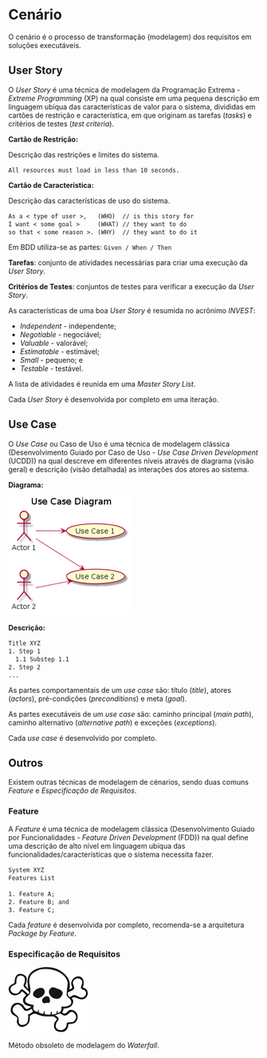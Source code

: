 # Cenário

O cenário é o processo de transformação (modelagem) dos requisitos em soluções executáveis.

## User Story

O _User Story_ é uma técnica de modelagem da Programação Extrema - _Extreme Programming_ (XP) na qual consiste em uma pequena descrição em linguagem ubíqua das características de valor para o sistema, divididas em cartões de restrição e característica, em que originam as tarefas (_tasks_) e critérios de testes (_test criteria_).

**Cartão de Restrição:**

Descrição das restrições e limites do sistema.

```
All resources must load in less than 10 seconds.
```

**Cartão de Característica:**

Descrição das características de uso do sistema.

```
As a < type of user >,   (WHO)  // is this story for
I want < some goal >     (WHAT) // they want to do
so that < some reason >. (WHY)  // they want to do it
```

Em BDD utiliza-se as partes: `Given / When / Then`

**Tarefas**: conjunto de atividades necessárias para criar uma execução da _User Story_.

**Critérios de Testes**: conjuntos de testes para verificar a execução da _User Story_.

As características de uma boa _User Story_ é resumida no acrônimo _INVEST_:

* _Independent_ - independente;
* _Negotiable_ - negociável;
* _Valuable_ - valorável;
* _Estimatable_ - estimável;
* _Small_ - pequeno; e
* _Testable_ - testável.

A lista de atividades é reunida em uma _Master Story List_.

Cada _User Story_ é desenvolvida por completo em uma iteração.

## Use Case

O _Use Case_ ou Caso de Uso é uma técnica de modelagem clássica (Desenvolvimento Guiado por Caso de Uso - _Use Case Driven Development_ (UCDD)) na qual descreve em diferentes níveis através de diagrama (visão geral) e descrição (visão detalhada) as interações dos atores ao sistema.

**Diagrama:**

![](/images/arquitetura-cenario-usecase-1.png)

**Descrição:**

```
Title XYZ
1. Step 1
  1.1 Substep 1.1
2. Step 2
...
```

As partes comportamentais de um _use case_ são: título (_title_), atores (_actors_), pré-condições (_preconditions_) e meta (_goal_).

As partes executáveis de um _use case_ são: caminho principal (_main path_), caminho alternativo (_alternative path_) e exceções (_exceptions_).

Cada _use case_ é desenvolvido por completo.

## Outros

Existem outras técnicas de modelagem de cénarios, sendo duas comuns _Feature_ e _Especificação de Requisitos_.

### Feature

A _Feature_ é uma técnica de modelagem clássica (Desenvolvimento Guiado por Funcionalidades - _Feature Driven Development_ (FDD)) na qual define uma descrição de alto nível em linguagem ubíqua das funcionalidades/características que o sistema necessita fazer.

```
System XYZ
Features List

1. Feature A;
2. Feature B; and
3. Feature C;
```

Cada _feature_ é desenvolvida por completo, recomenda-se a arquitetura _Package by Feature_.

### Especificação de Requisitos

![](/images/skull.png)

Método obsoleto de modelagem do _Waterfall_.
